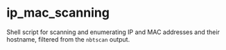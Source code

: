 # ip_mac_scanning
Shell script for scanning and enumerating IP and MAC addresses and their hostname, filtered from the `nbtscan` output.
